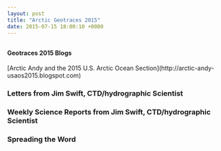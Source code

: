 ```yaml
---
layout: post
title: "Arctic Geotraces 2015"
date: 2015-07-15 18:00:10 +0000
---
```

## 

#### 

#### 

#### 

#### Geotraces 2015 Blogs

[Arctic Andy and the 2015 U.S. Arctic Ocean Section](http://arctic-andy-
usaos2015.blogspot.com)

















### Letters from Jim Swift, CTD/hydrographic Scientist





















### Weekly Science Reports from Jim Swift, CTD/hydrographic Scientist



















### Spreading the Word








